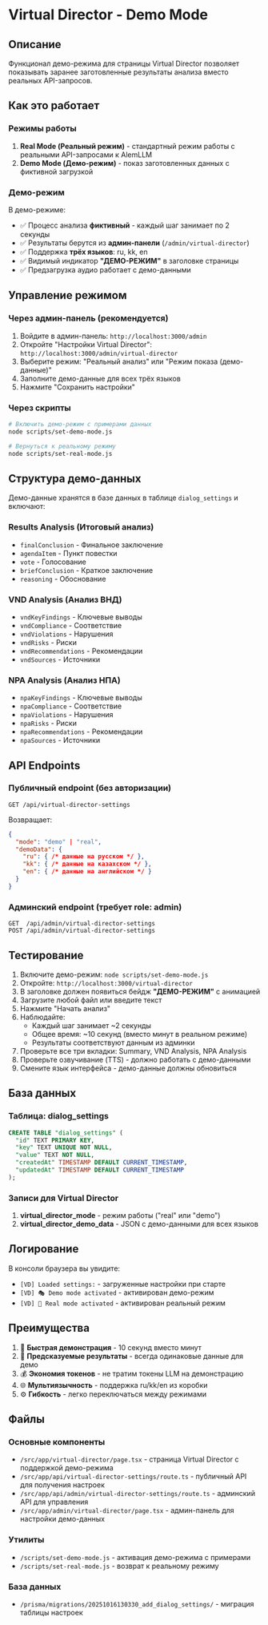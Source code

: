 # Virtual Director - Demo Mode

## Описание

Функционал демо-режима для страницы Virtual Director позволяет показывать заранее заготовленные результаты анализа вместо реальных API-запросов.

## Как это работает

### Режимы работы

1. **Real Mode (Реальный режим)** - стандартный режим работы с реальными API-запросами к AlemLLM
2. **Demo Mode (Демо-режим)** - показ заготовленных данных с фиктивной загрузкой

### Демо-режим

В демо-режиме:
- ✅ Процесс анализа **фиктивный** - каждый шаг занимает по 2 секунды
- ✅ Результаты берутся из **админ-панели** (`/admin/virtual-director`)
- ✅ Поддержка **трёх языков**: ru, kk, en
- ✅ Видимый индикатор **"ДЕМО-РЕЖИМ"** в заголовке страницы
- ✅ Предзагрузка аудио работает с демо-данными

## Управление режимом

### Через админ-панель (рекомендуется)

1. Войдите в админ-панель: `http://localhost:3000/admin`
2. Откройте "Настройки Virtual Director": `http://localhost:3000/admin/virtual-director`
3. Выберите режим: "Реальный анализ" или "Режим показа (демо-данные)"
4. Заполните демо-данные для всех трёх языков
5. Нажмите "Сохранить настройки"

### Через скрипты

```bash
# Включить демо-режим с примерами данных
node scripts/set-demo-mode.js

# Вернуться к реальному режиму
node scripts/set-real-mode.js
```

## Структура демо-данных

Демо-данные хранятся в базе данных в таблице `dialog_settings` и включают:

### Results Analysis (Итоговый анализ)
- `finalConclusion` - Финальное заключение
- `agendaItem` - Пункт повестки
- `vote` - Голосование
- `briefConclusion` - Краткое заключение
- `reasoning` - Обоснование

### VND Analysis (Анализ ВНД)
- `vndKeyFindings` - Ключевые выводы
- `vndCompliance` - Соответствие
- `vndViolations` - Нарушения
- `vndRisks` - Риски
- `vndRecommendations` - Рекомендации
- `vndSources` - Источники

### NPA Analysis (Анализ НПА)
- `npaKeyFindings` - Ключевые выводы
- `npaCompliance` - Соответствие
- `npaViolations` - Нарушения
- `npaRisks` - Риски
- `npaRecommendations` - Рекомендации
- `npaSources` - Источники

## API Endpoints

### Публичный endpoint (без авторизации)
```
GET /api/virtual-director-settings
```

Возвращает:
```json
{
  "mode": "demo" | "real",
  "demoData": {
    "ru": { /* данные на русском */ },
    "kk": { /* данные на казахском */ },
    "en": { /* данные на английском */ }
  }
}
```

### Админский endpoint (требует role: admin)
```
GET  /api/admin/virtual-director-settings
POST /api/admin/virtual-director-settings
```

## Тестирование

1. Включите демо-режим: `node scripts/set-demo-mode.js`
2. Откройте: `http://localhost:3000/virtual-director`
3. В заголовке должен появиться бейдж **"ДЕМО-РЕЖИМ"** с анимацией
4. Загрузите любой файл или введите текст
5. Нажмите "Начать анализ"
6. Наблюдайте:
   - Каждый шаг занимает ~2 секунды
   - Общее время: ~10 секунд (вместо минут в реальном режиме)
   - Результаты соответствуют данным из админки
7. Проверьте все три вкладки: Summary, VND Analysis, NPA Analysis
8. Проверьте озвучивание (TTS) - должно работать с демо-данными
9. Смените язык интерфейса - демо-данные должны обновиться

## База данных

### Таблица: dialog_settings

```sql
CREATE TABLE "dialog_settings" (
  "id" TEXT PRIMARY KEY,
  "key" TEXT UNIQUE NOT NULL,
  "value" TEXT NOT NULL,
  "createdAt" TIMESTAMP DEFAULT CURRENT_TIMESTAMP,
  "updatedAt" TIMESTAMP DEFAULT CURRENT_TIMESTAMP
);
```

### Записи для Virtual Director

1. **virtual_director_mode** - режим работы ("real" или "demo")
2. **virtual_director_demo_data** - JSON с демо-данными для всех языков

## Логирование

В консоли браузера вы увидите:
- `[VD] Loaded settings:` - загруженные настройки при старте
- `[VD] 🎭 Demo mode activated` - активирован демо-режим
- `[VD] 🔬 Real mode activated` - активирован реальный режим

## Преимущества

1. 🚀 **Быстрая демонстрация** - 10 секунд вместо минут
2. 🎯 **Предсказуемые результаты** - всегда одинаковые данные для демо
3. 💰 **Экономия токенов** - не тратим токены LLM на демонстрацию
4. 🌐 **Мультиязычность** - поддержка ru/kk/en из коробки
5. ⚙️ **Гибкость** - легко переключаться между режимами

## Файлы

### Основные компоненты
- `/src/app/virtual-director/page.tsx` - страница Virtual Director с поддержкой демо-режима
- `/src/app/api/virtual-director-settings/route.ts` - публичный API для получения настроек
- `/src/app/api/admin/virtual-director-settings/route.ts` - админский API для управления
- `/src/app/admin/virtual-director/page.tsx` - админ-панель для настройки демо-данных

### Утилиты
- `/scripts/set-demo-mode.js` - активация демо-режима с примерами
- `/scripts/set-real-mode.js` - возврат к реальному режиму

### База данных
- `/prisma/migrations/20251016130330_add_dialog_settings/` - миграция таблицы настроек
